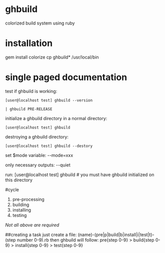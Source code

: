 # ghbuild
colorized build system using ruby

# installation
gem install colorize
cp ghbuild* /usr/local/bin

# single paged documentation
test if ghbuild is working:

	[user@localhost test] ghbuild --version

	| ghbuild PRE-RELEASE

initialize a ghbuild directory in a normal directory:

	[user@localhost test] ghbuild

destroying a ghbuild directory:

	[user@localhost test] ghbuild --destory

set $mode variable: --mode=xxx

only necessary outputs: --quiet

run:
	[user@localhost test] ghbuild # you must have ghbuild initialized on this directory

#cycle
1. pre-processing
2. building
3. installing
4. testing

*Not all above are required*

##creating a task
just create a file:
	(name)-(pre|p|build|b|install|i|test|t)-(step number 0-9).rb
then ghbuild will follow:
	pre{step 0-9} > build{step 0-9} > install{step 0-9} > test{step 0-9}
